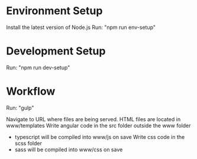 # Environment Setup
Install the latest version of Node.js
Run: "npm run env-setup"

# Development Setup
Run: "npm run dev-setup"

# Workflow
Run: "gulp"

Navigate to URL where files are being served.
HTML files are located in www/templates
Write angular code in the src folder outside the www folder
  - typescript will be compiled into www/js on save
Write css code in the scss folder
  - sass will be compiled into www/css on save
